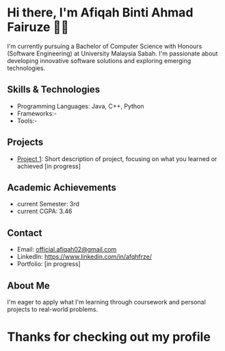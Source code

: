 # Hi there, I'm Afiqah Binti Ahmad Fairuze 👋🏼

I'm currently pursuing a Bachelor of Computer Science with Honours (Software Engineering)
at University Malaysia Sabah.
I'm passionate about developing innovative software solutions 
and exploring emerging technologies.

## Skills & Technologies
- Programming Languages: Java, C++, Python
- Frameworks:-
- Tools:-

## Projects
- [Project 1](link): Short description of project, focusing on what you learned or achieved
[in progress]

## Academic Achievements
- current Semester: 3rd
- current CGPA: 3.46

## Contact
-  Email: official.afiqah02@gmail.com
-  LinkedIn: https://www.linkedin.com/in/afqhfrze/
-  Portfolio: [in progress]

## About Me
I'm eager to apply what I'm learning through coursework and personal projects to real-world problems.

# Thanks for checking out my profile
